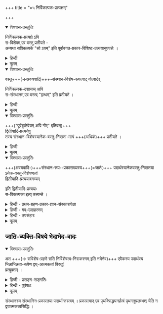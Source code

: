 +++
title = "०५ निर्विकल्पक-प्रत्यक्षम्"

+++

<details open><summary>विश्वास-प्रस्तुतिः</summary>

निर्विकल्पक-प्रत्यक्षे ऽपि  
स-विशेषम् एव वस्तु प्रतीयते -  
अन्यथा सविकल्पके "सो ऽयम्" इति पूर्वावगत-प्रकार-विशिष्ट-प्रत्ययानुपपत्तेः ।
</details>

<details><summary>हिन्दी</summary>

आगे श्रीभाष्यकार स्वामी जी ने अद्वैतवादियों के इस कथन का —  
कि निर्विकल्पकप्रत्यक्ष निर्विशेषवस्तु का ग्रहण करता है-  
खण्डन किया है ।  

बौद्ध और अद्वैती इत्यादि वादियों ने  
यह माना है कि  
निर्विकल्पक-प्रत्यक्ष सर्व-विशेष-शून्य वस्तु का ग्रहण करता है ।  

उनका यह मन्तव्य समीचीन नहीं है ।  
'यह वस्तु ऐसी है'  
इस प्रकार का ही  
ज्ञान का स्वरूप होता है।  
ज्ञान में "यह वस्तु" कहकर  
पदार्थ का स्वरूप  
तथा "ऐसी" कहकर तद्गत विशेष भासित होता है ।  
इससे यही फलित होता है कि  
सभी ज्ञान सविशेषवस्तु का ही ग्रहण करते हैं ।  
</details>


<details><summary>मूलम्</summary>

निर्विकल्पकप्रत्यक्षे ऽपि सविशेषम् एव वस्तु प्रतीयते - अन्यथा सविकल्पके सो ऽयम् इति पूर्वावगतप्रकारविशिष्टप्रत्ययानुपपत्तेः।  
</details>

<details open><summary>विश्वास-प्रस्तुतिः</summary>

वस्तु+++(→अवयवादि)+++-संस्थान-विशेष-रूपत्वाद्  गोत्वादेर्  

निर्विकल्पक-दशायाम् अपि  
स-संस्थानम् एव वस्त्व् "इत्थम्" इति प्रतीयते । 
</details>

<details><summary>हिन्दी</summary>

कई वादियों ने यह माना है कि  
निर्विकल्पकप्रत्यक्ष में  
जाति गुण और द्रव्य इत्यादि  
बिना आपसी सम्बन्ध के  
अलग गृहीत होते हैं ।  

उनका यह वाद भी ठीक नहीं है -  
क्योंकि परस्पर में  
सदा सम्बन्ध रखने वाले  
तथा एक इन्द्रिय से गृहीत होने योग्य  
जाति, गुण और द्रव्य इत्यादि पदार्थ  
विशेष्य-विशेषणभाव से  
एक साथ गृहीत हो सकते हैं।  

तथा यह अनुभव भी —  
कि "यह पदार्थ ऐसा है”—  
यही सिद्ध करता है कि   
प्राथमिक-प्रत्यक्ष में जातिगुण और द्रव्य इत्यादि पदार्थ विशेष्यविशेषणभाव से गृहीत होते हैं ।  
</details>


<details><summary>मूलम्</summary>

वस्तुसंस्थानविशेषरूपत्वाद् गोत्वादेर् निर्विकल्पकदशायाम् अपि ससंस्थानम् एव वस्त्व् इत्थम् इति प्रतीयते । 
</details>


<details open><summary>विश्वास-प्रस्तुतिः</summary>

+++("पूर्वदृष्टेवेयम् अपि गौर्" इतिवत्)+++  
द्वितीयादि-प्रत्ययेषु  
तस्य संस्थान-विशेषस्यानेक-वस्तु-निष्ठता-मात्रं +++(अधिकं)+++ प्रतीयते । 
</details>

<details><summary>हिन्दी</summary>

यहाँ पर यह प्रश्न उठता है कि  
अन्यान्य-वादियों ने  
निर्विकल्पक एवं सविकल्पक-प्रत्यक्ष में  
इस प्रकार भेद को सिद्ध किया है कि  
निर्विकल्पक-प्रत्यक्ष विशेषण-रहित-वस्तु का ग्रहण करता है  
स-विकल्पक-प्रत्यक्ष विशेषण-विशिष्ट पदार्थ का ग्रहण करता है ।  
यदि सिद्धान्त में ये दोनों प्रत्यक्ष विशेषण-विशिष्ट-वस्तु के ग्राहक माने जायँ  
तो इनमें भेद कैसे सिद्ध किया जा सकता है ?  

इस प्रश्न के उत्तर में  
श्रीरामानुज स्वामी जी ने यह कहा है कि  
अनुभव के अनुसार  
सभी ज्ञान विशेषण-विशिष्ट-वस्तु के ही ग्राहक सिद्ध होते हैं,  
कोई भी ज्ञान  
निर्विशेष-वस्तु का ग्राहक  
प्रतीत नहीं होता ।  
उसको सिद्ध करने के लिये  
परवादियों के द्वारा कही जाने वाली युक्तियाँ सारहीन हैं ।  
ऐसी स्थिति में  
निर्विकल्पक-प्रत्यक्ष और सविकल्पक-प्रत्यक्ष में भेद  
इस प्रकार ही सिद्ध करना होगा कि  
अधिक-विशेषण-विशिष्ट पदार्थ का ग्रहण करने वाला प्रत्यक्ष  
**सविकल्पक-प्रत्यक्ष** है ।+++(5)+++  
अल्पविशेषण से विशिष्ट पदार्थ का ग्रहण करने वाला प्रत्यक्ष  
निर्विकल्पक प्रत्यक्ष है ।  
जिस प्रकार लोक में  
अल्प धन वाले पुरुष को निर्धन  
एवं अधिक धन [[६७]] वाले पुरुष को धनिक कहा जाता है,  
उसी प्रकार प्रकृत में समझना चाहिये ।  

इस प्रकार भेद करना असंगत ही है कि  
निर्विशेषवस्तु का ग्राहक ज्ञान  
निर्विकल्पक है  
तथा सविशेषवस्तु का ग्राहक ज्ञान सविकल्पक है ।  

यह प्रश्न उठता है कि  
किस प्रकार के प्रत्यक्ष को निर्विकल्पक  
एवं किस प्रकार के प्रत्यक्ष को सविकल्पक कहना चाहिये ।  

उत्तर यही है कि प्रथमपिण्ड के विषय में होने वाले प्रत्यक्ष को निर्विकल्पक  
एवं द्वितीय आदि पिण्डों के विषय में होने वाले प्रत्यक्ष को सविकल्पक कहना चाहिये ।  
भाव यह है कि प्रथम गोव्यक्ति को देखने वाला मनुष्य  
समझता है कि यह गौ है ।  
वही मनुष्य आगे दूसरे और तीसरे इत्यादि गोव्यक्तियों को देखते समय  
समझता है कि  
यह भी गौ है ।  
प्रथमपिण्डग्रहण में "यह गौ है "  
ऐसा ज्ञान होता है ।  
द्वितीय आदि पिण्डग्रहण में  
"यह भी गौ है" ऐसा ज्ञान होता है ।  

प्रथमपिण्डग्रहण में गोव्यक्ति  
विशेष्य के रूप में  
तथा गोत्वजाति प्रकार रूप में भासती है ।  
द्वितीय आदि पिण्डग्रहण में भी  
गोव्यक्ति विशेष्यरूप में  
तथा गोत्वजाति  
प्रकार रूप में भासती है ।  
इस प्रकार दोनों ही प्रत्यक्ष  
प्रकारविशिष्ट-वस्तु का ही ग्रहण करते हैं ।  
कोई भी प्रत्यक्ष  
निष्प्रकारवस्तु का ग्रहण नहीं करता ।  
अन्तर इतना ही है कि  
प्रथम पिण्डग्रहण में  
यद्यपि गोत्वजाति भासती है  
किन्तु उस समय यह पता नहीं चलता कि  
यह गोत्वजाति व्यक्त्यन्तर में भी रहने वाली है ।  
किन्तु द्वितीयादिपिण्डग्रहण में  
गोत्वजाति के भान के साथ  
यह भी विदित होता है कि  
यह गोत्वजाति-जो पहले व्यक्ति में देखी गयी है-  
इन द्वितीयादि व्यक्तियों में भी दिखाई देती है ।  

इस प्रकार  
गोत्वजाति की व्यक्त्यन्तरों में अनुवृत्ति  
द्वितीयादिपिण्डग्रहण में भासती है,  
प्रथमपिण्डग्रहण में नहीं । 
</details>



<details><summary>मूलम्</summary>

द्वितीयादिप्रत्ययेषु तस्य संस्थानविशेषस्यानेकवस्तुनिष्ठतामात्रं प्रतीयते । 
</details>


<details open><summary>विश्वास-प्रस्तुतिः</summary>

+++(अवयवादि-)+++संस्थान-रूप--प्रकाराख्यस्य+++(=जातेः)+++ पदार्थस्यानेकवस्तु-निष्ठतया ऽनेक-वस्तु-विशेषणत्वं  
द्वितीयादि-प्रत्ययावगम्यम्  

इति द्वितीयादि-प्रत्ययाः  
स-विकल्पका इत्य् उच्यन्ते । 
</details>

<details><summary>हिन्दी - प्रथम-ग्रहण-प्रकार-ज्ञान-संस्कारापेक्षा</summary>

प्रथमपिण्डग्रहरण में व्यक्ति और जाति भासती है  
किन्तु जाति की व्यक्त्यन्तर में अनुवृत्ति नहीं भासती है ।  
अतएव प्रथमपिण्डग्रहण अल्पग्राहक होने से  
निर्विकल्पक कहलाता है । द्वितीयादिपिण्डग्रहणों में गोव्यक्ति जाति एवं जाति की  
व्यक्त्यन्तर में अनुवृत्ति  
ये तीनों अर्थ भासते हैं ।  

अतएव द्वितीयादिपिण्डग्रहण अधिक ग्राहक होने से सविकल्पक कहलाते हैं ।  
द्वितीयादिपिण्डग्रहण में जाति की अनुवृत्ति भी भासती है अतएव उस ज्ञान का आकार "यह भी गौ है" इस प्रकार का होता है ।  
प्रथमपिण्डग्रहण में गोत्वजाति की अनुवृत्ति नहीं भासती है ।  
अतएव उस ज्ञान का आकार " यह गौ है"  
इस प्रकार का होता है । 

द्वितीयादिपिण्डग्रहण में अनुवृत्ति भासने का कारण यही है कि  
प्रथमपिण्डग्रहण में भी  
जाति का साक्षात्कार हो गया,  
उससे संस्कार उत्पन्न हुआ,  

उस संस्कार से युक्त इन्द्रिय से  
द्वितीयादिपिण्डों को देखते समय  
जाति की जानकारी के साथ ही साथ  
यह भी विदित होता है कि  
यह जाति पहले एक व्यक्ति में देखी गई है  
अब इस अन्य व्यक्ति में दिखाई देती है ।  
अत एव द्वितीयादिपिण्डग्रहण में अनुवृत्ति भी भासने लगती है ।  

निर्विकल्प कहे जाने वाले प्रथमपिण्डग्रहण में भी  
जातिविशिष्टवस्तु ही भासती है  
निर्विशेष नहीं ।  
निर्विकल्प में  
जाति का भान होने पर ही  
सविकल्प में अनुवृत्ति का भान घट सकता है ।  
“वैसे ही यह भी गौ है”  
यही सविकल्पक ज्ञान का आकार है ।  
इसमें पूर्वविदित गोत्व-जाति की व्यक्त्य्-अन्तर-सम्बन्ध-रूपिणी अनुवृत्ति  
संस्कारबल से भासती है ।  

निर्विकल्पक में यदि जाति का भान न होता  
तो सविकल्पक [[६८]] में उसकी अनुवृत्ति का भान हो ही नहीं सकता ।  
किन्तु हो रहा है,  
इसलिये मानना पड़ता है कि निर्विकल्पक में भी जातिविशिष्टवस्तु का ही भान होता है,  
निर्विशेष का नहीं ।  
</details>


<details><summary>हिन्दी - गव्-उदाहरणम्</summary>

गोव्यक्ति में जो विलक्षण अवयवसन्निवेश है,  
वही गोत्वजाति है,  
उससे अतिरिक्त नहीं ।+++(5)+++  
प्रथम गोव्यक्ति को देखते समय भी  
विलक्षण अवयव-सन्निवेश से युक्त व्यक्ति ही  
"यह गौ है” ऐसा भासता है ।  
द्वितीयादि-पिण्ड-ग्रहणों में  
उसी सन्निवेश का  
अन्य व्यक्ति में भी सद्भाव प्रतीत होता है ।  
सन्निवेश ही जाति है,  
वही ज्ञान में प्रकाररूप में भासती है,  
उसका अन्यान्य व्यक्तियों के प्रति  
विशेषण के रूप में भान  
द्वितीयादिपिण्डग्रहणों में ही होता है ।  
अतएव अधिक ग्राहक होने के कारण  
द्वितीयादि-पिण्ड-ग्रहण सविकल्पक कहलाते हैं,  
अल्पग्राहक होने से  
प्रथमपिण्डग्रहण निर्विकल्पक कहलाता है ।  

</details>

<details><summary>हिन्दी - उपसंहारः</summary>

विषयभान की दृष्टि से  
निर्विकल्पक और सविकल्पक में  
यह भेद सिद्ध होता है कि  निर्विकल्पक में व्यक्ति और जाति  
ये दो पदार्थ भासते हैं,  
सविकल्पक में व्यक्ति जाति और जाति की अनुवृत्ति ये तीन पदार्थ भासते हैं ।  
ज्ञानोत्पादक कारण की दृष्टि से  
इन दोनों में यह भेद सिद्ध होता है कि  
केवल इन्द्रिय से निर्विकल्पक ज्ञान उत्पन्न होता है,  
संस्कारसहित इन्द्रिय से  
सविकल्पक ज्ञान उत्पन्न होता है ।  

यह भेद सर्वथा असंगत है कि  निर्विकल्पक निर्विशेषवस्तु का ग्राहक है,  
तथा सविकल्पक सविशेषवस्तु का ग्राहक है ।  

इस प्रकार विवेचन करके  
श्रीभाष्यकार स्वामी जी ने  
अद्वैतवादी इत्यादि वादियों के इस मत का –  
कि निर्विकल्पक निर्विशेषवस्तु का ग्राहक है -  
खण्डन किया है ।  

</details>



<details><summary>मूलम्</summary>

संस्थानरूपप्रकाराख्यस्य पदार्थस्यानेकवस्तुनिष्ठतयानेकवस्तुविशेषणत्वं द्वितीयादिप्रत्ययावगम्यम् इति द्वितीयादिप्रत्ययाः सविकल्पका इत्य् उच्यन्ते । 
</details>

## जाति-व्यक्ति-विषये भेदाभेद-वादः

<details open><summary>विश्वास-प्रस्तुतिः</summary>

अत +++(→ सविशेष-ग्रहणे सति निर्विशेषत्व-निराकरणम् इति नयेनेव)+++ एवैकस्य पदार्थस्य  
भिन्नाभिन्नत्व-रूपेण द्व्य्-आत्मकत्वं विरुद्धं  
प्रत्युक्तम् । 
</details>

<details><summary>हिन्दी - प्रसङ्ग-सङ्गतिः</summary>

आगे श्रीरामानुज स्वामी जी ने प्रसंगसंगति से  
भेदाभेदवादियों के मत का खण्डन किया है ।  
भेदाभेदवादियों ने  
जाति और व्यक्ति में  
भेद के साथ  
अभेद भी माना है ।  
यह अर्थ श्रीभाष्यकार स्वामी जी के  
स्मरणपथ में आ गया है ।  

स्मरण में आये हुये अर्थ पर विचार करना चाहिये,  
उपेक्षा नहीं करनी चाहिये।  
यही **प्रसंगसंगति** कहलाती है ।+++(5)+++  

</details>

<details><summary>हिन्दी - पूर्वपक्षः</summary>

अब प्रसंगसंगति के अनुसार  
भेदाभेदवादियों के मत पर विचार किया जाता है ।  
भेदाभेदवादी जाति और व्यक्ति के विषय में  
भेदाभेद मानते हुये  
यह कहते हैं कि  
जाति व्यक्ति से भिन्न  
एवं अभिन्न है ।  
इसमें चार हेतु हैं 

(१) **सहोपलम्भ** नियम है  
अर्थात् जाति और व्यक्ति  
सदा साथ ही प्रतीत होते रहते हैं,  
इसलिये इनमें भेदाभेद सिद्ध होता है । 

(२) **सामानाधिकरण्य** प्रत्यय है  
अर्थात् जाति और व्यक्ति  
अभिन्न रूप में प्रतीत होते हैं । [[६६]]  
"यह गौ है" इस प्रतीति में "यह " शब्द व्यक्ति वाचक है,  
"गो" शब्द जातिवाचक है ।  
"यह गौ है" अभेद भी सिद्ध होता है और भेद भी ।  
घट और कलश इत्यादि अत्यन्त अभिन्न पदार्थों के विषय में अभेदप्रतीति नहीं होती,  
घट और पट इत्यादि अत्यन्त भिन्न पदार्थों के विषय में अभेदप्रतीति नहीं होती,  
इस प्रतीति के अनुसार  
किन्तु जाति और व्यक्ति के विषय में "यह गौ है" ऐसी अभेदप्रतीति होती है ।  
यही सामानाधिकरण्य प्रत्यय है ।  
इससे जाति और व्यक्ति में भेदाभेद सिद्ध होता है । 

(३) **एकशब्दानुविद्ध** प्रत्यय है अर्थात् "यह एक गौ है" ऐसी प्रतीति होती है, इससे भी जाति और व्यक्ति में अभेद सिद्ध होता है क्योंकि एक शब्द ऐक्य का वाचक है ।  

(४) **प्रथमपिण्डग्रहण** में  
जाति और व्यक्ति में अभेद प्रतीति होती है ।  
भाव यह है कि  
मनुष्य जब सर्वप्रथम गोव्यक्ति को देखता है,  
उस समय व्यक्ति और जाति में भेद विदित नहीं होता ।  
भेद तभी विदित हो सकता है जब भेद कराने वाले आकार विदित हो ।  
व्यक्ति और जाति में भेद कराने वाले आकार ये ही हैं कि  
व्यक्ति व्यावृत्त रहती है  
अर्थात् प्रत्येक व्यक्ति अलग २ रहती है,  
जाति अनुवृत्त रहती है अर्थात् सब व्यक्तियों में बनी रहती है ।  
प्रथमपिण्डग्रहण के समय अन्यान्य व्यक्ति विदित न होने के कारण  
न व्यक्ति व्यावृत्त दिखाई देती है,  
न जाति ही अनुवृत्त दिखाई देती है ।  
इस प्रकार भेद कराने वाले आकारों का भान न होने के कारण  
प्रथमपिण्डग्रहण में जाति और व्यक्ति में भेद विदित नहीं होता किन्तु अभेद विदित होता हैं । 

इस प्रकार उपर्युक्त चार हेतुओं से  
जाति और व्यक्ति में भेद और अभेद सिद्ध होते हैं ।  
जाति और व्यक्ति में भेदाभेद सिद्ध होने पर  
यह भी कहा जा सकता है कि  
सभी व्यक्ति व्यक्ति की दृष्टि से भिन्न हैं,  
तथा जाति की दृष्टि से अभिन्न हैं ।  
इस प्रकार एक ही पदार्थ  
भिन्नाभिन्नरूप से उभयरूप बन जाता है ।  
यह भेदाभेदवादियों का कथन है ।  

</details>




<details><summary>मूलम्</summary>

अत एवैकस्य पदार्थस्य भिन्नाभिन्नत्वरूपेण द्व्यात्मकत्वं विरुद्धं प्रत्युक्तम् । 
</details>



संस्थानस्य संस्थानिनः प्रकारतया पदार्थान्तरत्वम् । प्रकारत्वाद् एव पृथक्सिद्ध्यनर्हत्वं पृथगनुपलम्भश् चेति न द्व्यात्मकत्वसिद्धिः ।